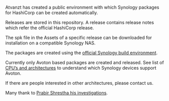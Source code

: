 Atvanzt has created a public environment with which Synology packages for HashiCorp can be created automatically.

Releases are stored in this repository. A release contains release notes which refer the official HashiCorp release.

The spk file in the Assets of a specific release can be downloaded for installation on a compatible Synology NAS.

The packages are created using the [official Synology build environment](https://github.com/SynologyOpenSource/pkgscripts-ng).

Currently only Avoton based packages are created and released. See list of [CPU’s and architectures](https://kb.synology.com/en-us/DSM/tutorial/What_kind_of_CPU_does_my_NAS_have) to understand which Synology devices support Avoton.

If there are people interested in other architectures, please contact us.

Many thank to [Prabir Shrestha his investigations](https://github.com/prabirshrestha/synology-nomad).
